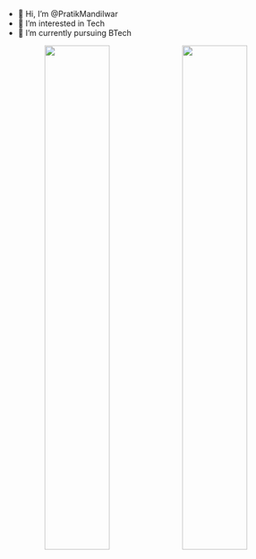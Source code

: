 - 👋 Hi, I’m @PratikMandilwar
- 👀 I’m interested in Tech
- 🌱 I’m currently pursuing BTech

<p align="center">
  <img width="48%" src="https://github-readme-stats.vercel.app/api?username=PratikMandilwar&show_icons=true&theme=tokyonight" />
  <img width="48%" src="https://github-readme-streak-stats.herokuapp.com/?user=PratikMandilwar&theme=tokyonight" />
</p>
